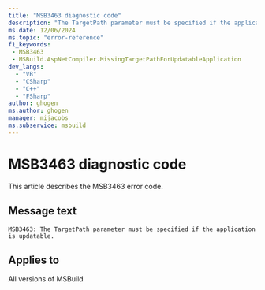 ```yaml
---
title: "MSB3463 diagnostic code"
description: "The TargetPath parameter must be specified if the application is updatable."
ms.date: 12/06/2024
ms.topic: "error-reference"
f1_keywords:
 - MSB3463
 - MSBuild.AspNetCompiler.MissingTargetPathForUpdatableApplication
dev_langs:
  - "VB"
  - "CSharp"
  - "C++"
  - "FSharp"
author: ghogen
ms.author: ghogen
manager: mijacobs
ms.subservice: msbuild
---
```


# MSB3463 diagnostic code

<!-- :::ErrorDefinitionDescription::: -->
<!-- :::editable-content name="introDescription"::: -->
This article describes the MSB3463 error code.
<!-- :::editable-content-end::: -->

## Message text

`MSB3463: The TargetPath parameter must be specified if the application is updatable.`

<!-- :::editable-content name="postOutputDescription"::: -->
<!--
{StrBegin="MSB3463: "}
-->
<!-- :::editable-content-end::: -->
<!-- :::ErrorDefinitionDescription-end::: -->

## Applies to

All versions of MSBuild
